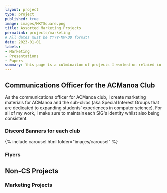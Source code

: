 ```yaml
---
layout: project
type: project
published: true
image: images/MKTSquare.png
title: Assorted Marketing Projects
permalink: projects/marketing
# All dates must be YYYY-MM-DD format!
date: 2023-01-01
labels:
- Marketing
- Presentations
- Papers
summary: This page is a culmination of projects I worked on related to marketing.
---
```


## Communications Officer for the ACManoa Club
As the communications officer for ACManoa club, I create marketing materials for ACManoa and the sub-clubs (aka Special Interest Groups that are dedicated to expanding students' experiences in computer science). For all of my work, I make sure to maintain each SIG's identity whilst also being consistent. 

### Discord Banners for each club
{% include carousel.html folder="images/carousel" %}

### Flyers

## Non-CS Projects
### Marketing Projects

